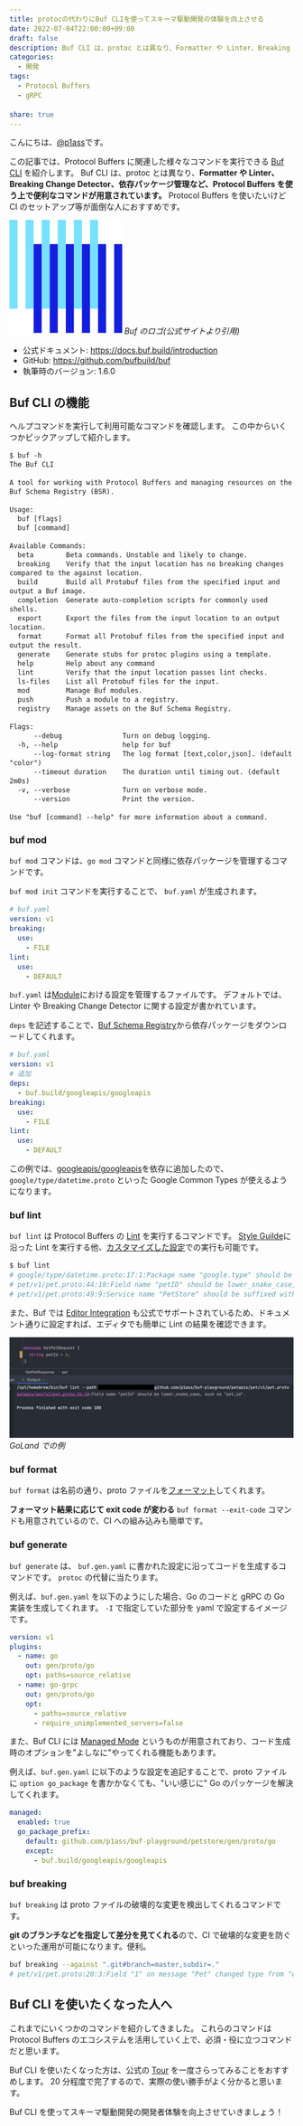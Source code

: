 ```yaml
---
title: protocの代わりにBuf CLIを使ってスキーマ駆動開発の体験を向上させる
date: 2022-07-04T22:00:00+09:00
draft: false
description: Buf CLI は、protoc とは異なり、Formatter や Linter、Breaking Change Detector、依存パッケージ管理など、Protocol Buffers を使う上で便利なコマンドが用意されています。Protocol Buffers を使いたいけど CI のセットアップ等が面倒なので、統一して扱いたい人におすすめです。
categories:
  - 開発
tags:
  - Protocol Buffers
  - gRPC

share: true
---
```


こんにちは、[@p1ass](https://twitter.com/p1ass)です。

この記事では、Protocol Buffers に関連した様々なコマンドを実行できる [Buf CLI](https://github.com/bufbuild/buf) を紹介します。
Buf CLI は、protoc とは異なり、**Formatter や Linter、Breaking Change Detector、依存パッケージ管理など、Protocol Buffers を使う上で便利なコマンドが用意されています。**
Protocol Buffers を使いたいけど CI のセットアップ等が面倒な人におすすめです。

![Bufのロゴ](https://raw.githubusercontent.com/bufbuild/buf/main/.github/buf-logo.svg)
_Buf のロゴ(公式サイトより引用)_

- 公式ドキュメント: https://docs.buf.build/introduction
- GitHub: https://github.com/bufbuild/buf
- 執筆時のバージョン: 1.6.0

<!--more-->

## Buf CLI の機能

ヘルプコマンドを実行して利用可能なコマンドを確認します。
この中からいくつかピックアップして紹介します。

```text
$ buf -h
The Buf CLI

A tool for working with Protocol Buffers and managing resources on the Buf Schema Registry (BSR).

Usage:
  buf [flags]
  buf [command]

Available Commands:
  beta        Beta commands. Unstable and likely to change.
  breaking    Verify that the input location has no breaking changes compared to the against location.
  build       Build all Protobuf files from the specified input and output a Buf image.
  completion  Generate auto-completion scripts for commonly used shells.
  export      Export the files from the input location to an output location.
  format      Format all Protobuf files from the specified input and output the result.
  generate    Generate stubs for protoc plugins using a template.
  help        Help about any command
  lint        Verify that the input location passes lint checks.
  ls-files    List all Protobuf files for the input.
  mod         Manage Buf modules.
  push        Push a module to a registry.
  registry    Manage assets on the Buf Schema Registry.

Flags:
      --debug               Turn on debug logging.
  -h, --help                help for buf
      --log-format string   The log format [text,color,json]. (default "color")
      --timeout duration    The duration until timing out. (default 2m0s)
  -v, --verbose             Turn on verbose mode.
      --version             Print the version.

Use "buf [command] --help" for more information about a command.
```

### buf mod

`buf mod` コマンドは、`go mod` コマンドと同様に依存パッケージを管理するコマンドです。

`buf mod init` コマンドを実行することで、 `buf.yaml` が生成されます。

```yaml
# buf.yaml
version: v1
breaking:
  use:
    - FILE
lint:
  use:
    - DEFAULT
```

`buf.yaml` は[Module](https://docs.buf.build/bsr/overview#modules)における設定を管理するファイルです。
デフォルトでは、Linter や Breaking Change Detector に関する設定が書かれています。

`deps` を記述することで、[Buf Schema Registry](https://buf.build)から依存パッケージをダウンロードしてくれます。

```yaml
# buf.yaml
version: v1
# 追加
deps:
  - buf.build/googleapis/googleapis
breaking:
  use:
    - FILE
lint:
  use:
    - DEFAULT
```

この例では、[googleapis/googleapis](buf.build/googleapis/googleapis)を依存に追加したので、`google/type/datetime.proto` といった Google Common Types が使えるようになります。

### buf lint

`buf lint` は Protocol Buffers の [Lint](https://docs.buf.build/lint/overview) を実行するコマンドです。
[Style Guilde](https://docs.buf.build/best-practices/style-guide)に沿った Lint を実行する他、[カスタマイズした設定](https://docs.buf.build/lint/rules)での実行も可能です。

```bash
$ buf lint
# google/type/datetime.proto:17:1:Package name "google.type" should be suffixed with a correctly formed version, such as "google.type.v1".
# pet/v1/pet.proto:44:10:Field name "petID" should be lower_snake_case, such as "pet_id".
# pet/v1/pet.proto:49:9:Service name "PetStore" should be suffixed with "Service".
```

また、Buf では [Editor Integration](https://docs.buf.build/editor-integration) も公式でサポートされているため、ドキュメント通りに設定すれば、エディタでも簡単に Lint の結果を確認できます。

![Editor Integration](./editor_integration.png)
_GoLand での例_

### buf format

`buf format` は名前の通り、proto ファイルを[フォーマット](https://docs.buf.build/format/usage)してくれます。

**フォーマット結果に応じて exit code が変わる** `buf format --exit-code` コマンドも用意されているので、CI への組み込みも簡単です。

### buf generate

`buf generate` は、 `buf.gen.yaml` に書かれた設定に沿ってコードを生成するコマンドです。
`protoc` の代替に当たります。

例えば、`buf.gen.yaml` を以下のようにした場合、Go のコードと gRPC の Go 実装を生成してくれます。
`-I` で指定していた部分を yaml で設定するイメージです。

```yaml
version: v1
plugins:
  - name: go
    out: gen/proto/go
    opt: paths=source_relative
  - name: go-grpc
    out: gen/proto/go
    opt:
      - paths=source_relative
      - require_unimplemented_servers=false
```

また、Buf CLI には [Managed Mode](https://docs.buf.build/generate/managed-mode) というものが用意されており、コード生成時のオプションを"よしなに"やってくれる機能もあります。

例えば、`buf.gen.yaml` に以下のような設定を追記することで、proto ファイルに `option go_package` を書かかなくても、"いい感じに" Go のパッケージを解決してくれます。

```yaml
managed:
  enabled: true
  go_package_prefix:
    default: github.com/p1ass/buf-playground/petstore/gen/proto/go
    except:
      - buf.build/googleapis/googleapis
```

### buf breaking

`buf breaking` は proto ファイルの破壊的な変更を検出してくれるコマンドです。

**git のブランチなどを指定して差分を見てくれる**ので、CI で破壊的な変更を防ぐといった運用が可能になります。便利。

```bash
buf breaking --against ".git#branch=master,subdir=."
# pet/v1/pet.proto:20:3:Field "1" on message "Pet" changed type from "enum" to "string".
```

## Buf CLI を使いたくなった人へ

これまでにいくつかのコマンドを紹介してきました。
これらのコマンドは Protocol Buffers のエコシステムを活用していく上で、必須・役に立つコマンドだと思います。

Buf CLI を使いたくなった方は、公式の [Tour](https://github.com/p1ass/buf-playground) を一度さらってみることをおすすめします。
20 分程度で完了するので、実際の使い勝手がよく分かると思います。

Buf CLI を使ってスキーマ駆動開発の開発者体験を向上させていきましょう！
